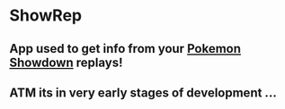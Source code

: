 # ShowRep

## App used to get info from your [Pokemon Showdown](https://play.pokemonshowdown.com/) replays! 

## ATM its in very early stages of development ...
